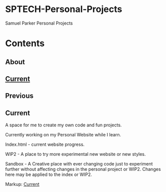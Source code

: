 # SPTECH-Personal-Projects
Samuel Parker Personal Projects 

# Contents
## About
## [Current](#Current "Goto Current")
## Previous 




## Current


A space for me to create my own code and fun projects. 

Currently working on my Personal Website while I learn.

Index.html - current website progress.

WIP2 - A place to try more experimental new website or new styles.

Sandbox - A Creative place with ever changing code just to experiment further without affecting changes in the personal project or WIP2. Changes here may be applied to the index or WIP2.


Markup: [Current](#Current "Goto Current")
